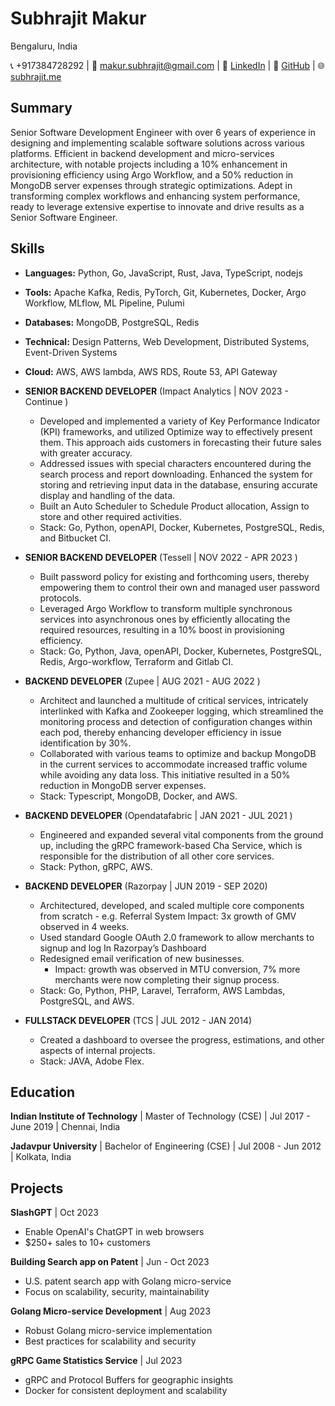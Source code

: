 
# Subhrajit Makur
Bengaluru, India

📞 +917384728292 | 📧 makur.subhrajit@gmail.com | 
🔗 [LinkedIn](https://www.linkedin.com/in/subhrajitmakur/) | 🐙 [GitHub](http://github.com/avyukth) | 🌐 [subhrajit.me](https://subhrajit.me)


## Summary
Senior Software Development Engineer with over 6 years of experience in designing and implementing scalable software solutions across various platforms. Efficient in backend development and micro-services architecture, with notable projects including a 10% enhancement in provisioning efficiency using Argo Workflow, and a 50% reduction in MongoDB server expenses through strategic optimizations. Adept in transforming complex workflows and enhancing system performance, ready to leverage extensive expertise to innovate and drive results as a Senior Software Engineer.


## Skills
- **Languages:** Python, Go, JavaScript, Rust, Java, TypeScript, nodejs
- **Tools:** Apache Kafka, Redis, PyTorch, Git, Kubernetes, Docker, Argo Workflow, MLflow, ML Pipeline, Pulumi
- **Databases:** MongoDB, PostgreSQL, Redis
- **Technical:** Design Patterns, Web Development, Distributed Systems, Event-Driven Systems
- **Cloud:** AWS, AWS lambda, AWS RDS, Route 53, API Gateway

- **SENIOR BACKEND DEVELOPER**
  (Impact Analytics | NOV 2023 - Continue )

  - Developed and implemented a variety of Key Performance Indicator (KPI) frameworks, and utilized Optimize way to
effectively present them. This approach aids customers in forecasting their future sales with greater accuracy.
  - Addressed issues with special characters encountered during the search process and report downloading. Enhanced
the system for storing and retrieving input data in the database, ensuring accurate display and handling of the data.
  - Built an Auto Scheduler to Schedule Product allocation, Assign to store and other required activities.
  - Stack: Go, Python, openAPI, Docker, Kubernetes, PostgreSQL, Redis, and Bitbucket CI.

- **SENIOR BACKEND DEVELOPER**
  (Tessell | NOV 2022 - APR 2023 )

  - Built password policy for existing and forthcoming users, thereby empowering them to control their own and managed user password protocols.
  - Leveraged Argo Workflow to transform multiple synchronous services into asynchronous ones by efficiently allocating the required resources, resulting in a 10% boost in provisioning efficiency.
  - Stack: Go, Python, Java, openAPI, Docker, Kubernetes, PostgreSQL, Redis, Argo-workflow, Terraform and Gitlab CI.

- **BACKEND DEVELOPER**
  (Zupee | AUG 2021 - AUG 2022 )

  - Architect and launched a multitude of critical services, intricately interlinked with Kafka and Zookeeper logging, which streamlined the monitoring process and detection of configuration changes within each pod, thereby enhancing developer efficiency in issue identification by 30%.
  - Collaborated with various teams to optimize and backup MongoDB in the current services to accommodate increased traffic volume while avoiding any data loss. This initiative resulted in a 50% reduction in MongoDB server expenses.
  - Stack: Typescript, MongoDB, Docker, and AWS.

- **BACKEND DEVELOPER**
  (Opendatafabric | JAN 2021 - JUL 2021 )

  - Engineered and expanded several vital components from the ground up, including the gRPC framework-based Cha Service, which is responsible for the distribution of all other core services.
  - Stack: Python, gRPC, AWS.

- **BACKEND DEVELOPER**
  (Razorpay | JUN 2019 - SEP 2020)

  - Architectured, developed, and scaled multiple core components from scratch - e.g. Referral System Impact: 3x growth of GMV observed in 4 weeks.
  - Used standard Google OAuth 2.0 framework to allow merchants to signup and log In Razorpay’s Dashboard
  - Redesigned email verification of new businesses.
    - Impact: growth was observed in MTU conversion, 7% more merchants were now completing their signup process.
  - Stack: Go, Python, PHP, Laravel, Terraform, AWS Lambdas, PostgreSQL, and AWS.

- **FULLSTACK DEVELOPER**
  (TCS | JUL 2012 - JAN 2014)
  - Created a dashboard to oversee the progress, estimations, and other aspects of internal projects.
  - Stack: JAVA, Adobe Flex.

## Education

**Indian Institute of Technology** |  Master of Technology (CSE) | Jul 2017 - June 2019 | Chennai, India

**Jadavpur University** | Bachelor of Engineering (CSE) | Jul 2008 - Jun 2012 | Kolkata, India


## Projects

**SlashGPT** | Oct 2023
- Enable OpenAI's ChatGPT in web browsers
- $250+ sales to 10+ customers

**Building Search app on Patent** | Jun - Oct 2023
- U.S. patent search app with Golang micro-service
- Focus on scalability, security, maintainability

**Golang Micro-service Development** | Aug 2023
- Robust Golang micro-service implementation
- Best practices for scalability and security

**gRPC Game Statistics Service** | Jul 2023
- gRPC and Protocol Buffers for geographic insights
- Docker for consistent deployment and scalability

<!-- ### :zap: Recent Activity -->
